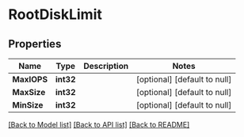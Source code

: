 # RootDiskLimit

## Properties
Name | Type | Description | Notes
------------ | ------------- | ------------- | -------------
**MaxIOPS** | **int32** |  | [optional] [default to null]
**MaxSize** | **int32** |  | [optional] [default to null]
**MinSize** | **int32** |  | [optional] [default to null]

[[Back to Model list]](../README.md#documentation-for-models) [[Back to API list]](../README.md#documentation-for-api-endpoints) [[Back to README]](../README.md)


